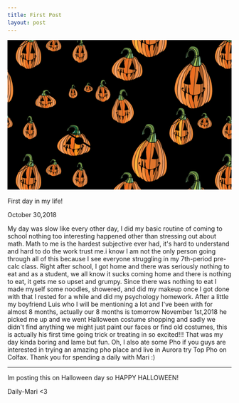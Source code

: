 ```yaml
---
title: First Post
layout: post
---
```


![pumpkin](/images/pumpkin.png)

First day in my life!


October 30,2018

   My day was slow like every other day, I did my basic routine of coming to school nothing too interesting happened other than stressing out about math. Math to me is the hardest subjective ever had, it's hard to understand and hard to do the work trust me.i know I am not the only person going through all of this because I see everyone struggling in my 7th-period pre-calc class. Right after school, I got home and there was seriously nothing to eat and as a student, we all know it sucks coming home and there is nothing to eat, it gets me so upset and grumpy. Since there was nothing to eat I made myself some noodles, showered, and did my makeup once I got done with that I rested for a while and did my psychology homework. After a little my boyfriend Luis who I will be mentioning a lot and I've been with for almost 8 months, actually our 8 months is tomorrow November 1st,2018 he picked me up and we went Halloween costume shopping and sadly we didn't find anything we might  just paint our faces or find old costumes, this is actually his first time going trick or treating in so excited!!! That was my day kinda boring and lame but fun. Oh, I also ate some Pho if you guys are interested in trying an amazing pho place and live in Aurora try Top Pho on Colfax. Thank you for spending a daily with Mari :)
   
   ----
   
Im posting this on Halloween day so HAPPY HALLOWEEN!
   


Daily-Mari <3

